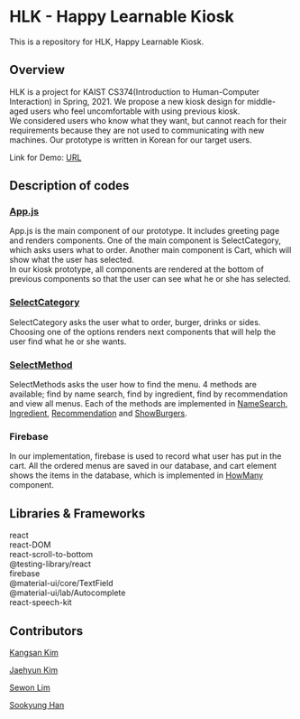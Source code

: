 # HLK - Happy Learnable Kiosk

This is a repository for HLK, Happy Learnable Kiosk.

## Overview
HLK is a project for KAIST CS374(Introduction to Human-Computer Interaction) in Spring, 2021. We propose a new kiosk design for middle-aged users who feel uncomfortable with using previous kiosk.   
We considered users who know what they want, but cannot reach for their requirements because they are not used to communicating with new machines. 
Our prototype is written in Korean for our target users. 

Link for Demo: [URL](https://hci-hlk-f2fb4.web.app/)

## Description of codes

### [App.js](https://github.com/sewon0918/HCI_HLK/blob/master/src/App.js)
App.js is the main component of our prototype. It includes greeting page and renders components. One of the main component is SelectCategory, which asks users what to order. Another main component is Cart, which will show what the user has selected.   
In our kiosk prototype, all components are rendered at the bottom of previous components so that the user can see what he or she has selected. 

### [SelectCategory](https://github.com/sewon0918/HCI_HLK/tree/master/src/components/SelectCategory)
SelectCategory asks the user what to order, burger, drinks or sides. Choosing one of the options renders next components that will help the user find what he or she wants. 

### [SelectMethod](https://github.com/sewon0918/HCI_HLK/tree/master/src/components/SelectMethod)
SelectMethods asks the user how to find the menu. 4 methods are available; find by name search, find by ingredient, find by recommendation and view all menus. Each of the methods are implemented in [NameSearch](https://github.com/sewon0918/HCI_HLK/tree/master/src/components/NameSearch), [Ingredient](https://github.com/sewon0918/HCI_HLK/tree/master/src/components/Ingredient), [Recommendation](https://github.com/sewon0918/HCI_HLK/tree/master/src/components/Recommendation) and [ShowBurgers](https://github.com/sewon0918/HCI_HLK/tree/master/src/components/SelectMethod).   

### Firebase
In our implementation, firebase is used to record what user has put in the cart. All the ordered menus are saved in our database, and cart element shows the items in the database, which is implemented in [HowMany](https://github.com/sewon0918/HCI_HLK/tree/master/src/components/HowMany) component. 

## Libraries & Frameworks
react   
react-DOM   
react-scroll-to-bottom   
@testing-library/react   
firebase   
@material-ui/core/TextField   
@material-ui/lab/Autocomplete   
react-speech-kit   

## Contributors
[Kangsan Kim](https://github.com/KangsanKim07)

[Jaehyun Kim](https://github.com/Jennyjaen)

[Sewon Lim](https://github.com/sewon0918)

[Sookyung Han](https://github.com/suplookie)
